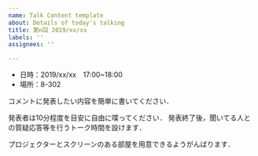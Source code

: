 ```yaml
---
name: Talk Content template
about: Details of today's talking
title: 第n回 2019/xx/xx
labels: ''
assignees: ''

---
```


- 日時：2019/xx/xx　17:00~18:00
- 場所：8-302

コメントに発表したい内容を簡単に書いてください．

発表者は10分程度を目安に自由に喋ってください．
発表終了後，聞いてる人との質疑応答等を行うトーク時間を設けます．

プロジェクターとスクリーンのある部屋を用意できるようがんばります．

